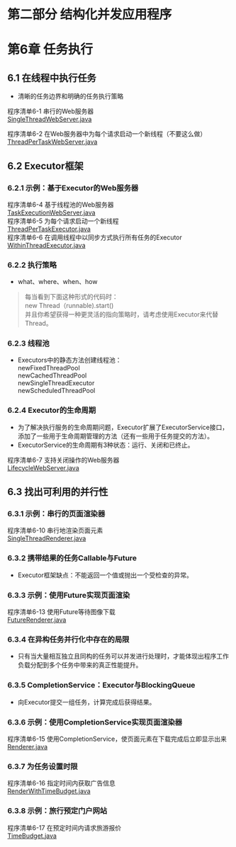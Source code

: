 # 第二部分 结构化并发应用程序  
# 第6章 任务执行
## 6.1 在线程中执行任务
* 清晰的任务边界和明确的任务执行策略

程序清单6-1 串行的Web服务器  
[SingleThreadWebServer.java](../src/main/java/ch06/SingleThreadWebServer.java)

程序清单6-2 在Web服务器中为每个请求启动一个新线程（不要这么做）  
[ThreadPerTaskWebServer.java](../src/main/java/ch06/ThreadPerTaskWebServer.java)

## 6.2 Executor框架
### 6.2.1 示例：基于Executor的Web服务器
程序清单6-4 基于线程池的Web服务器  
[TaskExecutionWebServer.java](../src/main/java/ch06/TaskExecutionWebServer.java)  
程序清单6-5 为每个请求启动一个新线程  
[ThreadPerTaskExecutor.java](../src/main/java/ch06/ThreadPerTaskExecutor.java)  
程序清单6-6 在调用线程中以同步方式执行所有任务的Executor  
[WithinThreadExecutor.java](../src/main/java/ch06/WithinThreadExecutor.java)  

### 6.2.2 执行策略
* what、where、when、how

>每当看到下面这种形式的代码时：  
>new Thread（runnable).start()  
>并且你希望获得一种更灵活的指向策略时，请考虑使用Executor来代替Thread。

### 6.2.3 线程池
* Executors中的静态方法创建线程池：  
    newFixedThreadPool  
    newCachedThreadPool  
    newSingleThreadExecutor  
    newScheduledThreadPool
    

### 6.2.4 Executor的生命周期
* 为了解决执行服务的生命周期问题，Executor扩展了ExecutorService接口，添加了一些用于生命周期管理的方法（还有一些用于任务提交的方法）。
* ExecutorService的生命周期有3种状态：运行、关闭和已终止。

程序清单6-7 支持关闭操作的Web服务器  
[LifecycleWebServer.java](../src/main/java/ch06/LifecycleWebServer.java)  

## 6.3 找出可利用的并行性
### 6.3.1 示例：串行的页面渲染器
程序清单6-10 串行地渲染页面元素  
[SingleThreadRenderer.java](../src/main/java/ch06/SingleThreadRenderer.java)  

### 6.3.2 携带结果的任务Callable与Future

* Executor框架缺点：不能返回一个值或抛出一个受检查的异常。
### 6.3.3 示例：使用Future实现页面渲染
程序清单6-13 使用Future等待图像下载  
[FutureRenderer.java](../src/main/java/ch06/FutureRenderer.java)  

### 6.3.4 在异构任务并行化中存在的局限
* 只有当大量相互独立且同构的任务可以并发进行处理时，才能体现出程序工作负载分配到多个任务中带来的真正性能提升。

### 6.3.5 CompletionService：Executor与BlockingQueue
* 向Executor提交一组任务，计算完成后获得结果。

### 6.3.6 示例：使用CompletionService实现页面渲染器
程序清单6-15 使用CompletionService，使页面元素在下载完成后立即显示出来  
[Renderer.java](../src/main/java/ch06/Renderer.java)  

### 6.3.7 为任务设置时限
程序清单6-16 指定时间内获取广告信息  
[RenderWithTimeBudget.java](../src/main/java/ch06/RenderWithTimeBudget.java)  

### 6.3.8 示例：旅行预定门户网站
程序清单6-17 在预定时间内请求旅游报价  
[TimeBudget.java](../src/main/java/ch06/TimeBudget.java)  

